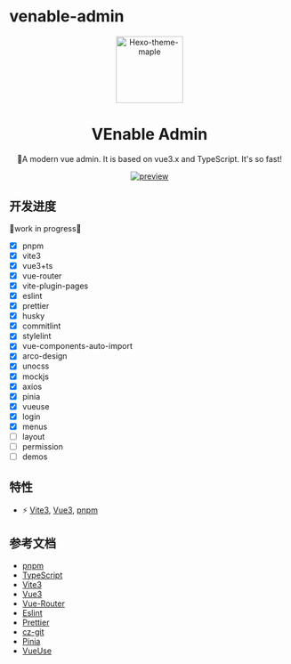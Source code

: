 # venable-admin

<p align='center'>
  <img src='https://raw.githubusercontent.com/xbmlz/venable-admin/main/public/logo.svg' alt='Hexo-theme-maple' width='120'/>
</p>

<h1 align="center">VEnable Admin</h1>


<p align="center">
🚀A modern vue admin. It is based on vue3.x and TypeScript. It's so fast!
</p>

<p align="center">
<a href="https://xbmlz.github.io/venable-admin/"><img src="https://github.com/xbmlz/venable-admin/actions/workflows/preview.yml/badge.svg?branch=main" alt="preview">
</a>


## 开发进度

🚧work in progress🚧

- [x] pnpm
- [x] vite3
- [x] vue3+ts
- [x] vue-router
- [x] vite-plugin-pages
- [x] eslint
- [x] prettier
- [x] husky
- [x] commitlint
- [x] stylelint
- [x] vue-components-auto-import
- [x] arco-design
- [x] unocss
- [x] mockjs
- [x] axios
- [x] pinia
- [x] vueuse
- [x] login
- [x] menus
- [ ] layout
- [ ] permission
- [ ] demos

## 特性

- ⚡️ [Vite3](https://cn.vitejs.dev/), [Vue3](https://cn.vuejs.org/), [pnpm](https://pnpm.io/)

## 参考文档

- [pnpm](https://pnpm.io/zh/)
- [TypeScript](https://www.typescriptlang.org/zh/)
- [Vite3](https://cn.vitejs.dev/)
- [Vue3](https://cn.vuejs.org/)
- [Vue-Router](https://router.vuejs.org/zh)
- [Eslint](http://eslint.cn)
- [Prettier](https://www.prettier.cn)
- [cz-git](https://cz-git.qbb.sh/zh/)
- [Pinia](https://pinia.vuejs.org/)
- [VueUse](https://vueuse.org/)
